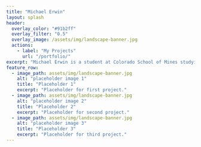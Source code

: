 ```yaml
---
title: "Michael Erwin"
layout: splash
header:
  overlay_color: "#91b2ff"
  overlay_filter: "0.5"
  overlay_image: /assets/img/landscape-banner.jpg
  actions:
    - label: "My Projects"
      url: "/portfolio/"
excerpt: "Michael Erwin is a student at Colorado School of Mines studying Mechanical Engineering with a focus in Manufacturing. He also enjoys working on personal technical projects."
feature_row:
  - image_path: assets/img/landscape-banner.jpg
    alt: "placeholder image 1"
    title: "Placeholder 1"
    excerpt: "Placeholder for first project."
  - image_path: assets/img/landscape-banner.jpg
    alt: "placeholder image 2"
    title: "Placeholder 2"
    excerpt: "Placeholder for second project."
  - image_path: assets/img/landscape-banner.jpg
    alt: "placeholder image 3"
    title: "Placeholder 3"
    excerpt: "Placeholder for third project."
---
```


<!---{% include feature_row %}-->

